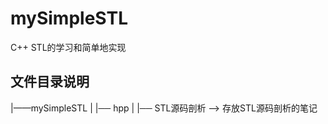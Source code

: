 # mySimpleSTL
C++ STL的学习和简单地实现
## 文件目录说明

|——mySimpleSTL
    |
    |── hpp
    |
    |── STL源码剖析  --> 存放STL源码剖析的笔记
